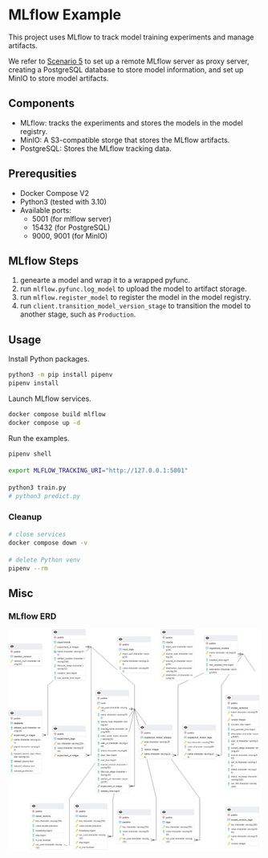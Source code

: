 # MLflow Example

This project uses MLflow to track model training experiments and manage artifacts.

We refer to [Scenario 5](https://mlflow.org/docs/latest/tracking.html#scenario-5-mlflow-tracking-server-enabled-with-proxied-artifact-storage-access) to set up a remote MLflow server as proxy server, creating a PostgreSQL database to store model information, and set up MinIO to store model artifacts.

## Components

- MLflow: tracks the experiments and stores the models in the model registry.
- MinIO: A S3-compatible storge that stores the MLflow artifacts.
- PostgreSQL: Stores the MLflow tracking data.

## Prerequsities

- Docker Compose V2
- Python3 (tested with 3.10)
- Available ports:
  - 5001 (for mlflow server)
  - 15432 (for PostgreSQL)
  - 9000, 9001 (for MinIO)

## MLflow Steps

1. genearte a model and wrap it to a wrapped pyfunc.
1. run `mlflow.pyfunc.log_model` to upload the model to artifact storage.
1. run `mlflow.register_model` to register the model in the model registry.
1. run `client.transition_model_version_stage` to transition the model to another stage, such as `Production`.

## Usage

Install Python packages.

```bash
python3 -m pip install pipenv
pipenv install
```

Launch MLflow services.

```bash
docker compose build mlflow
docker compose up -d
```

Run the examples.

```bash
pipenv shell

export MLFLOW_TRACKING_URI="http://127.0.0.1:5001"

python3 train.py
# python3 predict.py
```

### Cleanup

```bash
# close services
docker compose down -v

# delete Python venv
pipenv --rm

```

## Misc

### MLflow ERD

![ERD](docs/erd.png)
